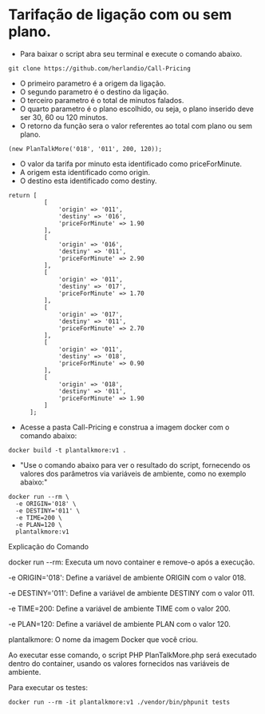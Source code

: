 # Tarifação de ligação com ou sem plano.

- Para baixar o script abra seu terminal e execute o comando abaixo.

```
git clone https://github.com/herlandio/Call-Pricing
```

- O primeiro parametro é a origem da ligação.
- O segundo parametro é o destino da ligação.
- O terceiro parametro é o total de minutos falados.
- O quarto parametro é o plano escolhido, ou seja, o plano inserido deve ser 30, 60 ou 120 minutos.
- O retorno da função sera o valor referentes ao total com plano ou sem plano.

```
(new PlanTalkMore('018', '011', 200, 120));
```

- O valor da tarifa por minuto esta identificado como priceForMinute.
- A origem esta identificado como origin.
- O destino esta identificado como destiny.

```
return [
          [
              'origin' => '011',
              'destiny' => '016',
              'priceForMinute' => 1.90
          ],
          [
              'origin' => '016',
              'destiny' => '011',
              'priceForMinute' => 2.90
          ],
          [
              'origin' => '011',
              'destiny' => '017',
              'priceForMinute' => 1.70
          ],
          [
              'origin' => '017',
              'destiny' => '011',
              'priceForMinute' => 2.70
          ],
          [
              'origin' => '011',
              'destiny' => '018',
              'priceForMinute' => 0.90
          ],
          [
              'origin' => '018',
              'destiny' => '011',
              'priceForMinute' => 1.90
          ]
      ];
```

- Acesse a pasta Call-Pricing e construa a imagem docker com o comando abaixo:

```
docker build -t plantalkmore:v1 .
```
- "Use o comando abaixo para ver o resultado do script, fornecendo os valores dos parâmetros via variáveis de ambiente, como no exemplo abaixo:"
```
docker run --rm \
  -e ORIGIN='018' \
  -e DESTINY='011' \
  -e TIME=200 \
  -e PLAN=120 \
  plantalkmore:v1
```
Explicação do Comando

docker run --rm: Executa um novo container e remove-o após a execução.

-e ORIGIN='018': Define a variável de ambiente ORIGIN com o valor 018.

-e DESTINY='011': Define a variável de ambiente DESTINY com o valor 011.

-e TIME=200: Define a variável de ambiente TIME com o valor 200.

-e PLAN=120: Define a variável de ambiente PLAN com o valor 120.

plantalkmore: O nome da imagem Docker que você criou.

Ao executar esse comando, o script PHP PlanTalkMore.php será executado dentro do container, usando os valores fornecidos nas variáveis de ambiente.

Para executar os testes:

```
docker run --rm -it plantalkmore:v1 ./vendor/bin/phpunit tests
```